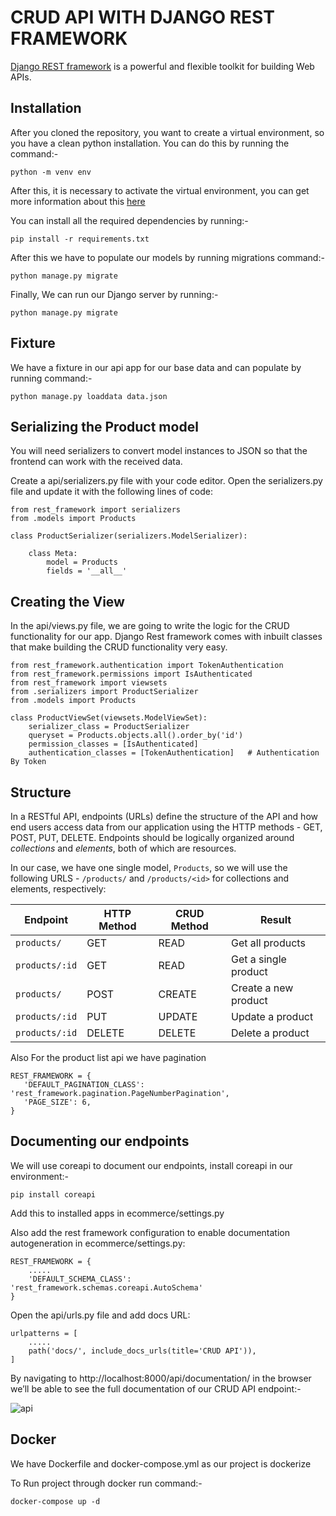 # CRUD API WITH DJANGO REST FRAMEWORK
[Django REST framework](http://www.django-rest-framework.org/) is a powerful and flexible toolkit for building Web APIs.

## Installation
After you cloned the repository, you want to create a virtual environment, so you have a clean python installation.
You can do this by running the command:-
```
python -m venv env
```

After this, it is necessary to activate the virtual environment, you can get more information about this [here](https://docs.python.org/3/tutorial/venv.html)

You can install all the required dependencies by running:-
```
pip install -r requirements.txt
```
After this we have to populate our models by running migrations command:-
```
python manage.py migrate
```
Finally, We can run our  Django server by running:-
```
python manage.py migrate
```

## Fixture 
We have a fixture in our api app for our base data and can populate by running command:-
```
python manage.py loaddata data.json
```

## Serializing the Product model
You will need serializers to convert model instances to JSON so that the frontend can work with the received data.

Create a api/serializers.py file with your code editor. Open the serializers.py file and update it with the following lines of code:
```
from rest_framework import serializers
from .models import Products

class ProductSerializer(serializers.ModelSerializer):

    class Meta:
        model = Products
        fields = '__all__'
```

## Creating the View
In the api/views.py file, we are going to write the logic for the CRUD functionality for our app. Django Rest framework comes with inbuilt classes that make building the CRUD functionality very easy.

```
from rest_framework.authentication import TokenAuthentication
from rest_framework.permissions import IsAuthenticated
from rest_framework import viewsets
from .serializers import ProductSerializer
from .models import Products

class ProductViewSet(viewsets.ModelViewSet):
    serializer_class = ProductSerializer
    queryset = Products.objects.all().order_by('id')
    permission_classes = [IsAuthenticated]
    authentication_classes = [TokenAuthentication]   # Authentication By Token
```

## Structure
In a RESTful API, endpoints (URLs) define the structure of the API and how end users access data from our application using the HTTP methods - GET, POST, PUT, DELETE. Endpoints should be logically organized around _collections_ and _elements_, both of which are resources.

In our case, we have one single model, `Products`, so we will use the following URLS - `/products/` and `/products/<id>` for collections and elements, respectively:

Endpoint |HTTP Method | CRUD Method | Result
-- | -- |-- |--
`products/` | GET | READ | Get all products
`products/:id` | GET | READ | Get a single product
`products/`| POST | CREATE | Create a new product
`products/:id` | PUT | UPDATE | Update a product
`products/:id` | DELETE | DELETE | Delete a product

 Also For the product list api we have pagination
 ```
 REST_FRAMEWORK = {
    'DEFAULT_PAGINATION_CLASS': 'rest_framework.pagination.PageNumberPagination',
    'PAGE_SIZE': 6,
}
 ```

## Documenting our endpoints
We will use coreapi to document our endpoints, install coreapi in our environment:-

``` pip install coreapi ```

Add this to installed apps in ecommerce/settings.py

Also add the rest framework configuration to enable documentation autogeneration in ecommerce/settings.py:
```
REST_FRAMEWORK = {
    .....
    'DEFAULT_SCHEMA_CLASS': 'rest_framework.schemas.coreapi.AutoSchema'
}
```
Open the api/urls.py file and add docs URL:
```
urlpatterns = [
    .....
    path('docs/', include_docs_urls(title='CRUD API')),
]
```

By navigating to http://localhost:8000/api/documentation/ in the browser we’ll be able to see the full documentation of our CRUD API endpoint:-

![api](https://user-images.githubusercontent.com/86952339/221319127-d10e31f3-671a-4416-a693-7d047d5c9a63.png)


## Docker
We have Dockerfile and docker-compose.yml as our project is dockerize

To Run project through docker run command:-
```
docker-compose up -d
```
